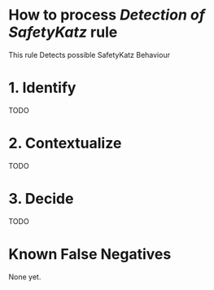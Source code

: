# How to process *Detection of SafetyKatz* rule
This rule Detects possible SafetyKatz Behaviour

# 1. Identify
TODO

# 2. Contextualize
TODO

# 3. Decide
TODO

# Known False Negatives
None yet.
